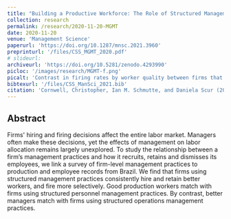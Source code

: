 ```yaml
---
title: "Building a Productive Workforce: The Role of Structured Management Practices"
collection: research
permalink: /research/2020-11-20-MGMT
date: 2020-11-20
venue: 'Management Science'
paperurl: 'https://doi.org/10.1287/mnsc.2021.3960'
preprinturl: '/files/CSS_MGMT_2020.pdf'
# slideurl: 
archiveurl: 'https://doi.org/10.5281/zenodo.4293990'
picloc: '/images/research/MGMT-f.png'
picalt: 'Contrast in firing rates by worker quality between firms that use structured management practices and those that do not.' 
bibtexurl: '/files/CSS_ManSci_2021.bib' 
citation: 'Cornwell, Christopher, Ian M. Schmutte, and Daniela Scur (2021) &quot;Building a Productive Workforce: The Role of Structured Management Practices.&quot; <i>Management Science</i>, 67(12), pp. 7291-7950.'
---
```



## Abstract

Firms' hiring and firing decisions affect the entire labor market. Managers often make these decisions, yet the effects of management on labor allocation remains largely unexplored. To study the relationship between a firm’s management practices and how it recruits, retains and dismisses its employees, we link a survey of firm-level management practices to production and employee records from Brazil. We find that firms using structured management practices consistently hire and retain better workers, and fire more selectively. Good production workers match with firms using structured personnel management practices. By contrast, better managers match with firms using structured operations management practices.
